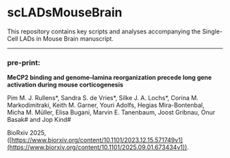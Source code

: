 # scLADsMouseBrain

This repository contains key scripts and analyses accompanying the Single-Cell LADs in Mouse Brain manuscript.

___

### **pre-print:**

**MeCP2 binding and genome–lamina reorganization precede long gene activation during mouse corticogenesis**

Pim M. J. Rullens*, Sandra S. de Vries*, Silke J. A. Lochs*, Corina M. Markodimitraki, Keith M. Garner, Youri Adolfs, Hegias Mira-Bontenbal, Micha M. Müller, Elisa Bugani, Marvin E. Tanenbaum, Joost Gribnau, Onur Basak# and Jop Kind#

BioRxiv 2025, ([https://www.biorxiv.org/content/10.1101/2023.12.15.571749v1](https://www.biorxiv.org/content/10.1101/2025.09.01.673434v1)).
